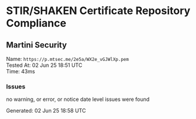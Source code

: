 # STIR/SHAKEN Certificate Repository Compliance

## Martini Security

Name: `https://p.mtsec.me/2e5a/WX2e_vGJWlXp.pem`\
Tested At: 02 Jun 25 18:51 UTC\
Time: 43ms

### Issues

no warning, or error, or notice date level issues were found

Generated: 02 Jun 25 18:58 UTC